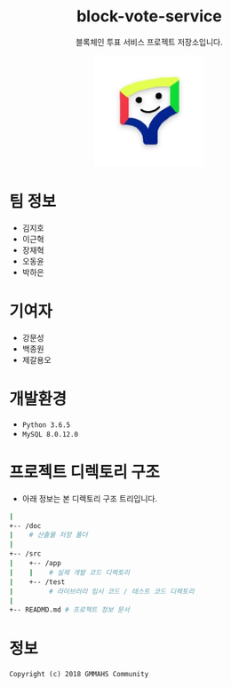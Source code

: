 <div align="center">

# block-vote-service
블록체인 투표 서비스 프로젝트 저장소입니다.

<img src="./profile.png">

</div>

# 팀 정보
- 김지호
- 이근혁
- 장재혁
- 오동윤
- 박하은

# 기여자
- 강문성
- 백종원
- 제갈용오

# 개발환경
- `Python 3.6.5`
- `MySQL 8.0.12.0`

# 프로젝트 디렉토리 구조
- 아래 정보는 본 디렉토리 구조 트리입니다.
```bash
|
+-- /doc
|    # 산출물 저장 폴더
|
+-- /src
|    +-- /app
|    |    # 실제 개발 코드 디렉토리
|    +-- /test
|         # 라이브러리 임시 코드 / 테스트 코드 디렉토리
|
+-- READMD.md # 프로젝트 정보 문서
``` 

# 정보
`Copyright (c) 2018 GMMAHS Community`